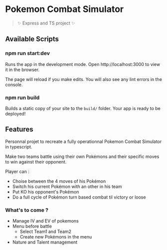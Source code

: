 # Pokemon Combat Simulator

> ✨ Express and TS project ✨

## Available Scripts

### npm run start:dev

Runs the app in the development mode.
Open http://localhost:3000 to view it in the browser.

The page will reload if you make edits.
You will also see any lint errors in the console.

### npm run build

Builds a static copy of your site to the `build/` folder.
Your app is ready to be deployed!

## Features

Personnal projet to recreate a fully operationnal Pokemon Combat Simulator in typescript.

Make two teams battle using their own Pokémons and their specific moves to win against their opponent.

Player can :
- Choise between the 4 moves of his Pokémon
- Switch his current Pokémon with an other in his team
- Put KO his opponent's Pokémon
- Do a full cycle of Pokémon turn based combat til victory or loose

### What's to come ?

- Manage IV and EV of pokemons
- Menu before battle
  - Select Team1 and Team2
  - Create new Pokémons in the menu
- Nature and Talent management